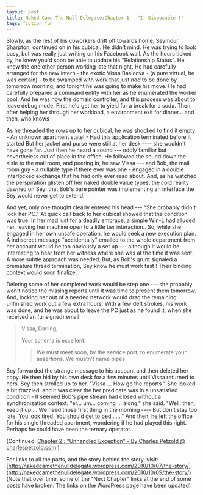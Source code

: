 ```yaml
---
layout: post
title: Naked Came The Null Delegate:Chapter 1 - "I, Disposable !"
tags: fiction fun
---
```


  Slowly, as the rest of his coworkers drift off towards home, Seymour Sharpton, continued on in his cubical. He didn't mind. He was trying to look busy, but was really just writing on his Facebook wall. As the hours ticked by, he knew you'd soon be able to update his "Relationship Status". He knew the one other person working late that night. He had carefully arranged for the new intern - the exotic Vissa Basicova - (a pure virtual, he was certain) - to be swamped with work that just *had* to be done by tomorrow morning, and tonight he was going to make his move. He had carefully prepared a command entity with her as he enumerated the worker pool. And he was now the domain controller, and this process was about to leave debug mode. First he'd get her to yield for a break for a soda. Then, after helping her through her workload, a environment exit for dinner... and then, who knows  

As he threaded the rows up to her cubical, he was shocked to find it empty - An unknown apartment state! - Had this application terminated before it started   But her jacket and purse were still at her desk ---- she wouldn't have gone far. Just then he heard a sound --- oddly familiar but nevertheless out of place in the office. He followed the sound down the aisle to the mail room, and peering in, he saw Vissa --- and Bob, the mail room guy - a nullable type if there ever was one - engaged in a double interlocked exchange that he had only ever read about. And, as he watched the perspiration glisten off her naked double value types, the cold reality dawned on Sey: that Bob's bare pointer was implementing an interface the Sey would never get to extend.

And yet, only one thought clearly entered his head --- "She probably didn't lock her PC."
At quick call back to her cubical showed that the condition was true: In her mad lust for a deadly embrace, a simple Win-L had alluded her, leaving her machine open to a little tier interaction.. So, while she engaged in her own unsafe operation, he would seek a new execution plan.
A indiscreet message "accidentally" emailed to the whole department from her account would be too obviously a set up --- although it would be interesting to hear from her witness where she was at the time it was sent. A more subtle approach was needed. But, as Bob's grunt signaled a premature thread termination, Sey know he must work fast ! Their binding context would soon finalize.

Deleting some of her completed work would be step one --- she probably won't notice the missing reports until it was time to present them tomorrow. And, locking her out of a needed network would drag the remaining unfinished work out a few extra hours. With a few deft strokes, his work was done, and he was about to leave the PC just as he found it, when she received an (unsigned) email:

>Vissa, Darling,
>
>Your schema is excellent.
>
>>We must meet soon, by the service port, to enumerate your assertions.
>>We mustn't name pipes.

Sey forwarded the strange message to his account and then deleted her copy. He then hid by his own desk for a few minutes until Vissa returned to hers. Sey then strolled up to her.
"Vissa ... How go the reports "
She looked a bit frazzled, and it was clear the her predicate was in a unsatisfied condition - It seemed Bob's pipe stream had closed without a synchronization context.
"er... um... coming ... along," she said.
"Well, then, keep it up.... We need those first thing in the morning ---- But don't stay too late. You look tired. You should get to bed......."
And then, he left the office for his single threaded apartment, wondering if he had played this right. Perhaps he could have been the ternary operator....

(Continued: [Chapter 2 : "Unhandled Exception" - By Charles Petzold @ charlespetzold.com](http://charlespetzold.com/blog/2010/10/Naked-Came-the-Null-Delegate-Chapter-2-Unhandled-Exception.html) )

For links to all the parts, and the story behind the story, visit: [http://nakedcamethenulldelegate.wordpress.com/2010/10/07/the-story/](http://nakedcamethenulldelegate.wordpress.com/2010/10/09/the-story/)
(Note that over time, some of the "Next Chapter" links at the end of some posts have broken.  The links on the WordPress page have been updated)